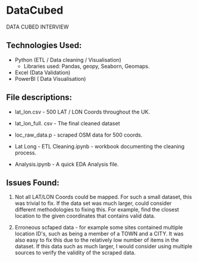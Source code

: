 # DataCubed
DATA CUBED INTERVIEW

## Technologies Used:
- Python (ETL / Data cleaning / Visualisation)
  - Libraries used: Pandas, geopy, Seaborn, Geomaps.
- Excel (Data Validation)
- PowerBI ( Data Visualisation)



## File descriptions:
- lat_lon.csv - 500 LAT / LON Coords throughout the UK.
- lat_lon_full. csv - The final cleaned dataset
- loc_raw_data.p - scraped OSM data for 500 coords.

- Lat Long - ETL Cleaning.ipynb - workbook documenting the cleaning process.
- Analysis.ipynb - A quick EDA Analysis file.



## Issues Found:
1) Not all LAT/LON Coords could be mapped. 
For such a small dataset, this was trivial to fix. If the data set was much larger, could consider different methodologies to fixing this.  For example, find the closest location to the given coordinates that contains valid data.

2) Erroneous scfaped data - for example some sites contained multiple location ID's, such as being a member of a TOWN and a CITY.  It was also easy to fix this due to the relatively low number of items in the dataset.  If this data such as much larger, I would consider using multiple sources to verify the validity of the scraped data.
